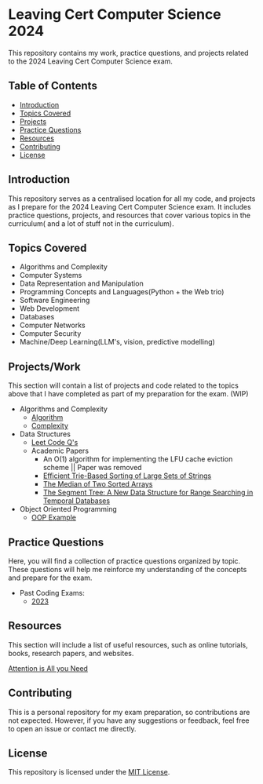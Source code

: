 # Leaving Cert Computer Science 2024

This repository contains my work, practice questions, and projects related to the 2024 Leaving Cert Computer Science exam.

## Table of Contents

- [Introduction](#introduction)
- [Topics Covered](#topics-covered)
- [Projects](#projects)
- [Practice Questions](#practice-questions)
- [Resources](#resources)
- [Contributing](#contributing)
- [License](#license)

## Introduction

This repository serves as a centralised location for all my code, and projects as I prepare for the 2024 Leaving Cert Computer Science exam. It includes practice questions, projects, and resources that cover various topics in the curriculum( and a lot of stuff not in the curriculum).

## Topics Covered

- Algorithms and Complexity
- Computer Systems
- Data Representation and Manipulation
- Programming Concepts and Languages(Python + the Web trio)
- Software Engineering
- Web Development
- Databases
- Computer Networks
- Computer Security
- Machine/Deep Learning(LLM's, vision, predictive modelling)

## Projects/Work

This section will contain a list of projects and code related to the topics above that I have completed as part of my preparation for the exam. (WIP)

- Algorithms and Complexity
  - [Algorithm](Algorithms)
  - [Complexity](Complexity)
- Data Structures
  - [Leet Code Q's](Data_Structures)
  - Academic Papers
    - An O(1) algorithm for implementing the LFU cache eviction scheme || Paper was removed
    - [Efficient Trie-Based Sorting of Large Sets of Strings](https://dl.acm.org/doi/10.5555/314161.314321)
    - [The Median of Two Sorted Arrays](https://dl.acm.org/doi/10.1145/6617.6628)
    - [The Segment Tree: A New Data Structure for Range Searching in Temporal Databases](https://dl.acm.org/doi/10.1145/115790.115816)
- Object Oriented Programming
   - [OOP Example](OOP.py)

## Practice Questions

Here, you will find a collection of practice questions organized by topic. These questions will help me reinforce my understanding of the concepts and prepare for the exam.

- Past Coding Exams:
  - [2023](LCCS_PQ/2023)
    
## Resources

This section will include a list of useful resources, such as online tutorials, books, research papers, and websites.

[Attention is All you Need](https://proceedings.neurips.cc/paper_files/paper/2017/file/3f5ee243547dee91fbd053c1c4a845aa-Paper.pdf)

## Contributing

This is a personal repository for my exam preparation, so contributions are not expected. However, if you have any suggestions or feedback, feel free to open an issue or contact me directly.

## License

This repository is licensed under the [MIT License](LICENSE).

